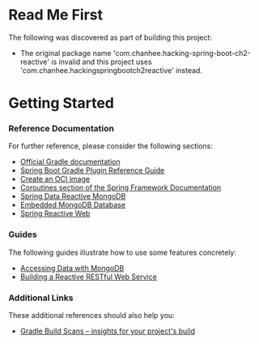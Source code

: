 # Read Me First
The following was discovered as part of building this project:

* The original package name 'com.chanhee.hacking-spring-boot-ch2-reactive' is invalid and this project uses 'com.chanhee.hackingspringbootch2reactive' instead.

# Getting Started

### Reference Documentation
For further reference, please consider the following sections:

* [Official Gradle documentation](https://docs.gradle.org)
* [Spring Boot Gradle Plugin Reference Guide](https://docs.spring.io/spring-boot/docs/2.7.10/gradle-plugin/reference/html/)
* [Create an OCI image](https://docs.spring.io/spring-boot/docs/2.7.10/gradle-plugin/reference/html/#build-image)
* [Coroutines section of the Spring Framework Documentation](https://docs.spring.io/spring/docs/5.3.26/spring-framework-reference/languages.html#coroutines)
* [Spring Data Reactive MongoDB](https://docs.spring.io/spring-boot/docs/2.7.10/reference/htmlsingle/#data.nosql.mongodb)
* [Embedded MongoDB Database](https://docs.spring.io/spring-boot/docs/2.7.10/reference/htmlsingle/#data.nosql.mongodb.embedded)
* [Spring Reactive Web](https://docs.spring.io/spring-boot/docs/2.7.10/reference/htmlsingle/#web.reactive)

### Guides
The following guides illustrate how to use some features concretely:

* [Accessing Data with MongoDB](https://spring.io/guides/gs/accessing-data-mongodb/)
* [Building a Reactive RESTful Web Service](https://spring.io/guides/gs/reactive-rest-service/)

### Additional Links
These additional references should also help you:

* [Gradle Build Scans – insights for your project's build](https://scans.gradle.com#gradle)

